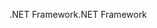 <span data-ttu-id="d1990-101">.NET Framework</span><span class="sxs-lookup"><span data-stu-id="d1990-101">.NET Framework</span></span>